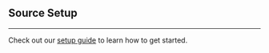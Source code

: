 ## Source Setup
----

Check out our [setup guide](https://hub.buildable.dev/) to learn how to get started.
